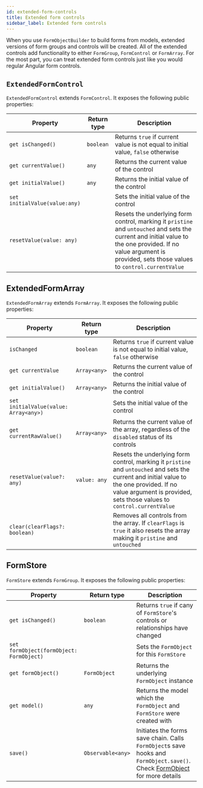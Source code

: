 ```yaml
---
id: extended-form-controls
title: Extended form controls
sidebar_label: Extended form controls
---
```


When you use `FormObjectBuilder` to build forms from models, extended versions of form groups and controls will be created.
All of the extended controls add functionality to either `FormGroup`, `FormControl` or `FormArray`. For the most part, you can treat extended form controls just like you would regular Angular form controls.


## `ExtendedFormControl`
`ExtendedFormControl` extends `FormControl`. It exposes the following public properties:

| Property  | Return type | Description |
| --------- | ------------- | ------------|
| `get isChanged()`  | `boolean` | Returns `true` if current value is not equal to initial value, `false` otherwise |
| `get currentValue()` | `any` | Returns the current value of the control | [TODO: Why does this cast numbers to string before returning?]
| `get initialValue()` | `any` | Returns the initial value of the control |
| `set initialValue(value:any)` | | Sets the initial value of the control |
| `resetValue(value: any)`   | | Resets the underlying form control, marking it `pristine` and `untouched` and sets the current and initial value to the one provided. If no value argument is provided, sets those values to `control.currentValue` |

## ExtendedFormArray
`ExtendedFormArray` extends `FormArray`. It exposes the following public properties:

| Property | Return type | Description |
| ---------| ------------- | ------------|
| `isChanged` | `boolean` | Returns `true` if current value is not equal to initial value, `false` otherwise |
| `get currentValue` | `Array<any>` | Returns the current value of the control |
| `get initialValue()` | `Array<any>` | Returns the initial value of the control |
| `set initialValue(value: Array<any>)` | | Sets the initial value of the control |
| `get currentRawValue()` | `Array<any>` | Returns the current value of the array, regardless of the `disabled` status of its controls |
| `resetValue(value?: any)` | `value: any` | Resets the underlying form control, marking it `pristine` and `untouched` and sets the current and initial value to the one provided. If no value argument is provided, sets those values to `control.currentValue` |
| `clear(clearFlags?: boolean)` | | Removes all controls from the array. If `clearFlags` is `true` it also resets the array making it `pristine` and `untouched`|

## FormStore
`FormStore` extends `FormGroup`. It exposes the following public properties:

| Property | Return type | Description |
| ---------| ------------- | ------------|
| `get isChanged()` | `boolean` | Returns `true` if cany of `FormStore`'s controls or relationships have changed |
| `set formObject(formObject: FormObject)` | | Sets the `FormObject` for this `FormStore` |
| `get formObject()` | `FormObject` | Returns the underlying `FormObject` instance |
| `get model()` | `any` | Returns the model which the `FormObject` and `FormStore` were created with |
| `save()` | `Observable<any>` | Initiates the forms save chain. Calls `FormObject`s save hooks and `FormObject.save()`. Check [FormObject](form-object.md) for more details |

